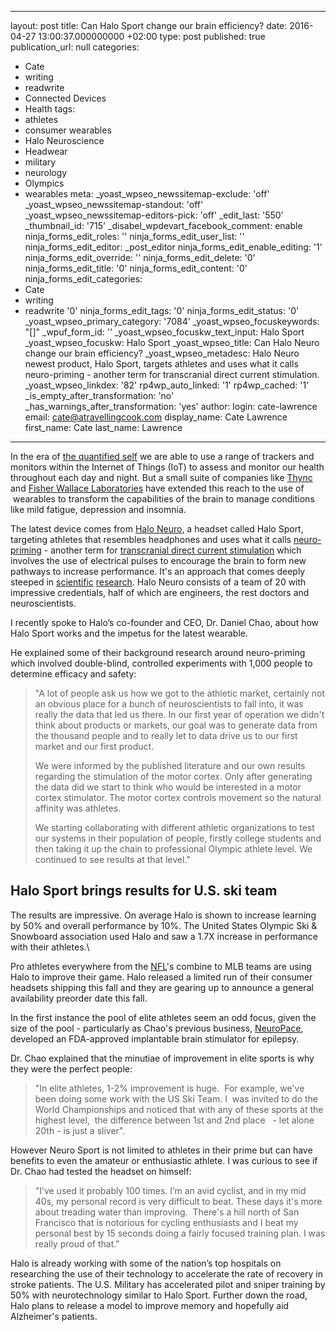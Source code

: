   - --
layout: post
title: Can Halo Sport change our brain efficiency?
date: 2016-04-27 13:00:37.000000000 +02:00
type: post
published: true
publication_url: null
categories:
  - Cate
  - writing
  - readwrite
  - Connected Devices
  - Health
tags:
  - athletes
  - consumer wearables
  - Halo Neuroscience
  - Headwear
  - military
  - neurology
  - Olympics
  - wearables
meta:
  _yoast_wpseo_newssitemap-exclude: 'off'
  _yoast_wpseo_newssitemap-standout: 'off'
  _yoast_wpseo_newssitemap-editors-pick: 'off'
  _edit_last: '550'
  _thumbnail_id: '715'
  _disabel_wpdevart_facebook_comment: enable
  ninja_forms_edit_roles: ''
  ninja_forms_edit_user_list: ''
  ninja_forms_edit_editor: _post_editor
  ninja_forms_edit_enable_editing: '1'
  ninja_forms_edit_override: ''
  ninja_forms_edit_delete: '0'
  ninja_forms_edit_title: '0'
  ninja_forms_edit_content: '0'
  ninja_forms_edit_categories:
  - Cate
  - writing
  - readwrite '0'
  ninja_forms_edit_tags: '0'
  ninja_forms_edit_status: '0'
  _yoast_wpseo_primary_category: '7084'
  _yoast_wpseo_focuskeywords: "[]"
  _wpuf_form_id: ''
  _yoast_wpseo_focuskw_text_input: Halo Sport
  _yoast_wpseo_focuskw: Halo Sport
  _yoast_wpseo_title: Can Halo Neuro change our brain efficiency?
  _yoast_wpseo_metadesc: Halo Neuro newest product, Halo Sport, targets athletes and
    uses what it calls neuro-priming   - another term for transcranial direct current
    stimulation.
  _yoast_wpseo_linkdex: '82'
  rp4wp_auto_linked: '1'
  rp4wp_cached: '1'
  _is_empty_after_transformation: 'no'
  _has_warnings_after_transformation: 'yes'
author:
  login: cate-lawrence
  email: cate@atravellingcook.com
  display_name: Cate Lawrence
  first_name: Cate
  last_name: Lawrence
---
In the era of [the quantified self](http://quantifiedself.com/) we are
able to use a range of trackers and monitors within the Internet of
Things (IoT) to assess and monitor our health throughout each day and
night. But a small suite of companies like
[Thync](http://www.thync.com/) and [Fisher Wallace
Laboratories](http://www.fisherwallace.com/?gclid=CPyOvdWMjswCFbgy0wodsS4AUg) have
extended this reach to the use of  wearables to transform the
capabilities of the brain to manage conditions like mild fatigue,
depression and insomnia.

<div>

The latest device comes from [Halo Neuro](https://www.haloneuro.com/), a
headset called Halo Sport, targeting athletes that resembles headphones
and uses what it calls
[neuro-priming](https://www.haloneuro.com/) - another term for
[transcranial direct current
stimulation](https://en.wikipedia.org/wiki/Transcranial_direct-current_stimulation) which
involves the use of electrical pulses to encourage the brain to form new
pathways to increase performance. It's an approach that comes deeply
steeped in
[scientific](https://halo-website-static-assets.s3.amazonaws.com/whitepapers/mvc.pdf)
[research](https://halo-website-static-assets.s3.amazonaws.com/whitepapers/mvc.pdf).
Halo Neuro consists of a team of 20 with impressive credentials, half of
which are engineers, the rest doctors and neuroscientists.

I recently spoke to Halo’s co-founder and CEO, Dr. Daniel Chao, about
how Halo Sport works and the impetus for the latest wearable.

He explained some of their background research around neuro-priming
which involved double-blind, controlled experiments with 1,000 people to
determine efficacy and safety:

> <div>
>
> "A lot of people ask us how we got to the athletic market, certainly
> not an obvious place for a bunch of neuroscientists to fall into, it
> was really the data that led us there. In our first year of operation
> we didn't think about products or markets, our goal was to generate
> data from the thousand people and to really let to data drive us to
> our first market and our first product.
>
> </div>
>
> <div>
>
> </div>
>
> <div>
>
> We were informed by the published literature and our own results
> regarding the stimulation of the motor cortex. Only after generating
> the data did we start to think who would be interested in a motor
> cortex stimulator. The motor cortex controls movement so the natural
> affinity was athletes.
>
> </div>
>
> <div>
>
> </div>
>
> <div>
>
> We starting collaborating with different athletic organizations to
> test our systems in their population of people, firstly college
> students and then taking it up the chain to professional Olympic
> athlete level. We continued to see results at that level."
>
> </div>

Halo Sport brings results for U.S. ski team
-------------------------------------------

The results are impressive. On average Halo is shown to increase
learning by 50% and overall performance by 10%. The United States
Olympic Ski & Snowboard association used Halo and saw a 1.7X increase in
performance with their athletes.\

Pro athletes everywhere from the
[NFL](https://readwrite.com/2016/04/06/nfl-found-iot-vl2/)'s combine to
MLB teams are using Halo to improve their game. Halo released a limited
run of their consumer headsets shipping this fall and they are gearing
up to announce a general availability preorder date this fall.

</div>

In the first instance the pool of elite athletes seem an odd focus,
given the size of the pool - particularly as Chao's previous business,
[NeuroPace](http://www.neuropace.com/), developed an FDA-approved
implantable brain stimulator for epilepsy.

Dr. Chao explained that the minutiae of improvement in elite sports is
why they were the perfect people:

> <div>
>
> "In elite athletes, 1-2% improvement is huge.  For example, we've been
> doing some work with the US Ski Team. I  was invited to do the World
> Championships and noticed that with any of these sports at the highest
> level,  the difference between 1st and 2nd place   - let alone 20th -
> is just a sliver".
>
> </div>

However Neuro Sport is not limited to athletes in their prime but can
have benefits to even the amateur or enthusiastic athlete. I was curious
to see if Dr. Chao had tested the headset on himself:

<div>

</div>

> <div>
>
> "I’ve used it probably 100 times. I’m an avid cyclist, and in my mid
> 40s, my personal record is very difficult to beat. These days it's
> more about treading water than improving.  There's a hill north of San
> Francisco that is notorious for cycling enthusiasts and I beat my
> personal best by 15 seconds doing a fairly focused training plan. I
> was really proud of that."
>
> </div>
>
> <div>
>
> </div>

Halo is already working with some of the nation’s top hospitals on
researching the use of their technology to accelerate the rate of
recovery in stroke patients. The U.S. Military has accelerated pilot and
sniper training by 50% with neurotechnology similar to Halo Sport.
Further down the road, Halo plans to release a model to improve memory
and hopefully aid Alzheimer's patients.
